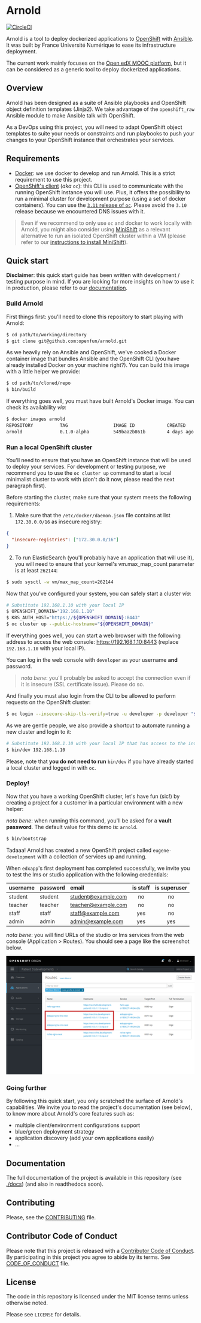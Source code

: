 # Arnold

[![CircleCI](https://circleci.com/gh/openfun/arnold.svg?style=svg)](https://circleci.com/gh/openfun/arnold)

Arnold is a tool to deploy dockerized applications to
[OpenShift](https://www.openshift.com/) with
[Ansible](https://www.ansible.com/). It was built by France Université Numérique
to ease its infrastructure deployment.

The current work mainly focuses on the [Open edX MOOC
platform](https://open.edx.org/), but it can be considered as a generic tool to
deploy dockerized applications.

## Overview

Arnold has been designed as a suite of Ansible playbooks and OpenShift object
definition templates (Jinja2). We take advantage of the `openshift_raw` Ansible
module to make Ansible talk with OpenShift.

As a DevOps using this project, you will need to adapt OpenShift object
templates to suite your needs or constraints and run playbooks to push your
changes to your OpenShift instance that orchestrates your services.

## Requirements

- [Docker](https://docs.docker.com/engine/installation/): we use docker to
  develop and run Arnold. This is a strict requirement to use this project.
- [OpenShift's client](https://docs.openshift.org/latest/welcome/index.html)
  (_aka_ `oc`): this CLI is used to communicate with the running OpenShift
  instance you will use. Plus, it offers the possibility to run a minimal
  cluster for development purpose (using a set of docker containers). You
  can use the [`3.11` release of
  `oc`](https://github.com/openshift/origin/releases/tag/v3.11.0). Please
  avoid the `3.10` release because we encountered DNS issues with it.

> Even if we recommend to only use `oc` and docker to work locally with Arnold,
> you might also consider using
> [MiniShift](https://docs.openshift.org/latest/minishift/getting-started/) as a
> relevant alternative to run an isolated OpenShift cluster within a VM (please
> refer to our [instructions to install
> MiniShift](./docs/installation/minishift.md)).

## Quick start

**Disclaimer**: this quick start guide has been written with development /
testing purpose in mind. If you are looking for more insights on how to use it
in production, please refer to our [documentation](./docs/index.md).

### Build Arnold

First things first: you'll need to clone this repository to start playing with
Arnold:

```bash
$ cd path/to/working/directory
$ git clone git@github.com:openfun/arnold.git
```

As we heavily rely on Ansible and OpenShift, we've cooked a Docker container
image that bundles Ansible and the OpenShift CLI (you have already installed
Docker on your machine right?). You can build this image with a little helper we
provide:

```bash
$ cd path/to/cloned/repo
$ bin/build
```

If everything goes well, you must have built Arnold's Docker image. You can
check its availability _via_:

```bash
$ docker images arnold
REPOSITORY          TAG                 IMAGE ID            CREATED             SIZE
arnold              0.1.0-alpha         549baa2b861b        4 days ago          824MB
```

### Run a local OpenShift cluster

You'll need to ensure that you have an OpenShift instance that will be used to
deploy your services. For development or testing purpose, we recommend you to
use the `oc cluster up` command to start a local minimalist cluster to work
with (don't do it now, please read the next paragraph first).

Before starting the cluster, make sure that your system meets the following
requirements:

1. Make sure that the `/etc/docker/daemon.json` file contains at list
   `172.30.0.0/16` as insecure registry:

```json
{
  "insecure-registries": ["172.30.0.0/16"]
}
```

2. To run ElasticSearch (you'll probably have an application that will use it),
   you will need to ensure that your kernel's vm.max_map_count parameter is at
   least `262144`:

```bash
$ sudo sysctl -w vm/max_map_count=262144
```

Now that you've configured your system, you can safely start a cluster _via_:

```bash
# Substitute 192.168.1.10 with your local IP
$ OPENSHIFT_DOMAIN="192.168.1.10"
$ K8S_AUTH_HOST="https://${OPENSHIFT_DOMAIN}:8443"
$ oc cluster up --public-hostname="${OPENSHIFT_DOMAIN}"
```

If everything goes well, you can start a web browser with the following address
to access the web console: https://192.168.1.10:8443 (replace `192.168.1.10`
with your local IP).

You can log in the web console with `developer` as your username **and**
password.

> _nota bene_: you'll probably be asked to accept the connection even if it is
> insecure (SSL certificate issue). Please do so.

And finally you must also login from the CLI to be allowed to perform requests
on the OpenShift cluster:

```bash
$ oc login --insecure-skip-tls-verify=true -u developer -p developer "${K8S_AUTH_HOST}"
```

As we are gentle people, we also provide a shortcut to automate running a new
cluster and login to it:

```bash
# Substitute 192.168.1.10 with your local IP that has access to the internet
$ bin/dev 192.168.1.10
```

Please, note that **you do not need to run** `bin/dev` if you have already
started a local cluster and logged in with `oc`.

### Deploy!

Now that you have a working OpenShift cluster, let's have fun (sic!) by creating
a project for a customer in a particular environment with a new helper:

_nota bene_: when running this command, you'll be asked for a **vault
password**. The default value for this demo is: `arnold`.

```bash
$ bin/bootstrap
```

Tadaaa! Arnold has created a new OpenShift project called `eugene-development`
with a collection of services up and running.

When `edxapp`'s first deployment has completed successfully, we invite you to
test the lms or studio application with the following credentials:

| username | password | email               | is staff | is superuser |
| :------- | :------- | :------------------ | :------: | :----------: |
| student  | student  | student@example.com |    no    |      no      |
| teacher  | teacher  | teacher@example.com |    no    |      no      |
| staff    | staff    | staff@example.com   |   yes    |      no      |
| admin    | admin    | admin@example.com   |   yes    |     yes      |

_nota bene_: you will find URLs of the studio or lms services from the web
console (Application > Routes). You should see a page like the screenshot below.

![OpenShift routes](./docs/images/os-web-console-routes.png)

### Going further

By following this quick start, you only scratched the surface of Arnold's
capabilities. We invite you to read the project's documentation (see below), to
know more about Arnold's core features such as:

- multiple client/environment configurations support
- blue/green deployment strategy
- application discovery (add your own applications easily)
- ...

## Documentation

The full documentation of the project is available in this repository (see
[./docs](./docs)) (and also in readthedocs soon).

## Contributing

Please, see the [CONTRIBUTING](CONTRIBUTING.md) file.

## Contributor Code of Conduct

Please note that this project is released with a [Contributor Code of
Conduct](http://contributor-covenant.org/). By participating in this project you
agree to abide by its terms. See [CODE_OF_CONDUCT](CODE_OF_CONDUCT.md) file.

## License

The code in this repository is licensed under the MIT license terms unless
otherwise noted.

Please see `LICENSE` for details.
